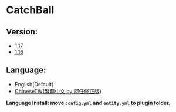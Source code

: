 # CatchBall

## Version:
- [1.17](https://www.spigotmc.org/resources/catchball.94867/)
- [1.16](https://github.com/NUTT1101/CatchBall/raw/main/version/CatchBall-1.0.4%20(1.16%20only%20support).jar)


## Language:
- English(Default)
- [ChineseTW(繁體中文 by 阿任修正版)](https://github.com/NUTT1101/CatchBall/raw/main/lang/CatchBall_zh-Tw_v1.0.4(by_阿任修正).zip)

**Language Install: move `config.yml` and `entity.yml` to plugin folder.**


